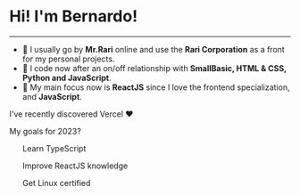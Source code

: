 <h1>Hi! I'm Bernardo!</h1>
<hr></hr>
<ul>
  <li> 👋 I usually go by <strong>Mr.Rari</strong> online and use the <strong>Rari Corporation</strong> as a front for my personal projects.</li>
  <li> 👀 I code now after an on/off relationship with <strong>SmallBasic, HTML & CSS, Python and JavaScript</strong>.</li>
  <li> 🌱 My main focus now is <strong>ReactJS</strong> since I love the frontend specialization, and <strong>JavaScript</strong>.</li>
 </ul>
 
 I've recently discovered Vercel ❤️
 
 My goals for 2023?
 <ul>Learn TypeScript</ul>
 <ul>Improve ReactJS knowledge</ul>
 <ul>Get Linux certified</ul>
<!---
MrRari14/MrRari14 is a ✨ special ✨ repository because its `README.md` (this file) appears on your GitHub profile.
You can click the Preview link to take a look at your changes.
--->
